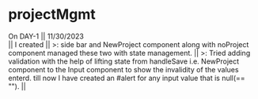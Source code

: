# projectMgmt

On DAY-1          ||          11/30/2023  
    || I created || 
    >: side bar and NewProject component along with noProject component managed these two with state management.  || 
     >: Tried adding validation with the help of lifting state from handleSave i.e. NewProject component to the  Input component to show the invalidity of the values enterd.
        till now I have created an #alert for any input value that is null(== ""). || 
